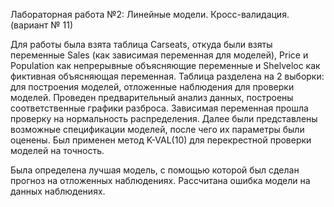 Лабораторная работа №2: Линейные модели. Кросс-валидация. (вариант № 11)

Для работы была взята таблица Carseats, откуда были взяты переменные Sales (как зависимая переменная для моделей), Price и Population как непрерывные объясняющие переменные и Shelveloc как фиктивная объясняющая переменная. 
Таблица разделена на 2 выборки: для построения моделей, отложенные наблюдения для проверки моделей.
Проведен предварительный анализ данных, построены соответственные графики разброса. Зависимая переменная прошла проверку на нормальность распределения. Далее были представлены возможные спецификации моделей, после чего их параметры были оценены. Был применен метод K-VAL(10) для перекрестной проверки моделей на точность. 

Была определена лучшая модель, с помощью которой был сделан прогноз на отложенных наблюдениях. Рассчитана ошибка модели на данных наблюдениях.
